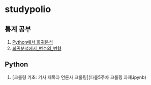 # studypolio
## 통계 공부

1. [Python에서 회귀분석](Python에서_회귀분석.ipynb)
2. [회귀분석에서_변수의_변형](회귀분석에서_변수의_변형.ipynb)

## Python
1. [크롤링 기초: 기사 제목과 언론사 크롤링](파톺5주차 크롤링 과제.ipynb)
